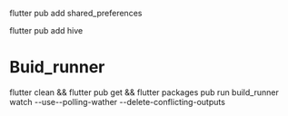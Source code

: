 flutter pub add shared_preferences

flutter pub add hive



# Buid_runner 

flutter clean && flutter pub get && flutter packages pub run build_runner watch --use--polling-wather --delete-conflicting-outputs



